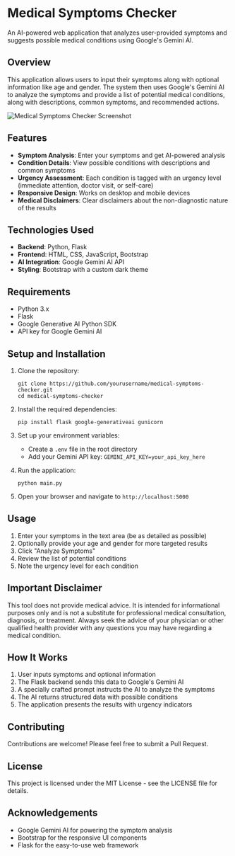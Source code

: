 # Medical Symptoms Checker

An AI-powered web application that analyzes user-provided symptoms and suggests possible medical conditions using Google's Gemini AI.

## Overview

This application allows users to input their symptoms along with optional information like age and gender. The system then uses Google's Gemini AI to analyze the symptoms and provide a list of potential medical conditions, along with descriptions, common symptoms, and recommended actions.

![Medical Symptoms Checker Screenshot](screenshot.png)

## Features

- **Symptom Analysis**: Enter your symptoms and get AI-powered analysis
- **Condition Details**: View possible conditions with descriptions and common symptoms
- **Urgency Assessment**: Each condition is tagged with an urgency level (immediate attention, doctor visit, or self-care)
- **Responsive Design**: Works on desktop and mobile devices
- **Medical Disclaimers**: Clear disclaimers about the non-diagnostic nature of the results

## Technologies Used

- **Backend**: Python, Flask
- **Frontend**: HTML, CSS, JavaScript, Bootstrap
- **AI Integration**: Google Gemini AI API
- **Styling**: Bootstrap with a custom dark theme

## Requirements

- Python 3.x
- Flask
- Google Generative AI Python SDK
- API key for Google Gemini AI

## Setup and Installation

1. Clone the repository:
   ```
   git clone https://github.com/yourusername/medical-symptoms-checker.git
   cd medical-symptoms-checker
   ```

2. Install the required dependencies:
   ```
   pip install flask google-generativeai gunicorn
   ```

3. Set up your environment variables:
   - Create a `.env` file in the root directory
   - Add your Gemini API key: `GEMINI_API_KEY=your_api_key_here`

4. Run the application:
   ```
   python main.py
   ```

5. Open your browser and navigate to `http://localhost:5000`

## Usage

1. Enter your symptoms in the text area (be as detailed as possible)
2. Optionally provide your age and gender for more targeted results
3. Click "Analyze Symptoms"
4. Review the list of potential conditions
5. Note the urgency level for each condition

## Important Disclaimer

This tool does not provide medical advice. It is intended for informational purposes only and is not a substitute for professional medical consultation, diagnosis, or treatment. Always seek the advice of your physician or other qualified health provider with any questions you may have regarding a medical condition.

## How It Works

1. User inputs symptoms and optional information
2. The Flask backend sends this data to Google's Gemini AI
3. A specially crafted prompt instructs the AI to analyze the symptoms
4. The AI returns structured data with possible conditions
5. The application presents the results with urgency indicators

## Contributing

Contributions are welcome! Please feel free to submit a Pull Request.

## License

This project is licensed under the MIT License - see the LICENSE file for details.

## Acknowledgements

- Google Gemini AI for powering the symptom analysis
- Bootstrap for the responsive UI components
- Flask for the easy-to-use web framework
